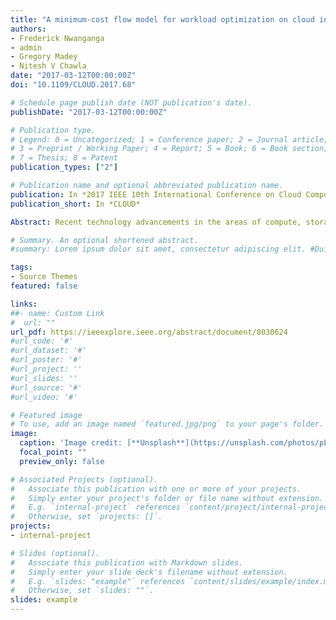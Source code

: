 ```yaml
---
title: "A minimum-cost flow model for workload optimization on cloud infrastructure"
authors:
- Frederick Nwanganga
- admin
- Gregory Madey
- Nitesh V Chawla
date: "2017-03-12T00:00:00Z"
doi: "10.1109/CLOUD.2017.68"

# Schedule page publish date (NOT publication's date).
publishDate: "2017-03-12T00:00:00Z"

# Publication type.
# Legend: 0 = Uncategorized; 1 = Conference paper; 2 = Journal article;
# 3 = Preprint / Working Paper; 4 = Report; 5 = Book; 6 = Book section;
# 7 = Thesis; 8 = Patent
publication_types: ["2"]

# Publication name and optional abbreviated publication name.
publication: In *2017 IEEE 10th International Conference on Cloud Computing*
publication_short: In *CLOUD*

Abstract: Recent technology advancements in the areas of compute, storage and networking, along with the increased demand for organizations to cut costs while remaining responsive to increasing service demands have led to the growth in the adoption of cloud computing services. Cloud services provide the promise of improved agility, resiliency, scalability and a lowered Total Cost of Ownership (TCO). This research introduces a framework for minimizing cost and maximizing resource utilization by using an Integer Linear Programming (ILP) approach to optimize the assignment of workloads to servers on Amazon Web Services (AWS) cloud infrastructure. The model is based on the classical minimum-cost flow model, known as the assignment model.

# Summary. An optional shortened abstract.
#summary: Lorem ipsum dolor sit amet, consectetur adipiscing elit. #Duis posuere tellus ac convallis placerat. Proin tincidunt magna #sed ex sollicitudin condimentum.

tags:
- Source Themes
featured: false

links:
##- name: Custom Link
#  url: ""
url_pdf: https://ieeexplore.ieee.org/abstract/document/8030624
#url_code: '#'
#url_dataset: '#'
#url_poster: '#'
#url_project: ''
#url_slides: ''
#url_source: '#'
#url_video: '#'

# Featured image
# To use, add an image named `featured.jpg/png` to your page's folder. 
image:
  caption: 'Image credit: [**Unsplash**](https://unsplash.com/photos/pLCdAaMFLTE)'
  focal_point: ""
  preview_only: false

# Associated Projects (optional).
#   Associate this publication with one or more of your projects.
#   Simply enter your project's folder or file name without extension.
#   E.g. `internal-project` references `content/project/internal-project/index.md`.
#   Otherwise, set `projects: []`.
projects:
- internal-project

# Slides (optional).
#   Associate this publication with Markdown slides.
#   Simply enter your slide deck's filename without extension.
#   E.g. `slides: "example"` references `content/slides/example/index.md`.
#   Otherwise, set `slides: ""`.
slides: example
---
```





